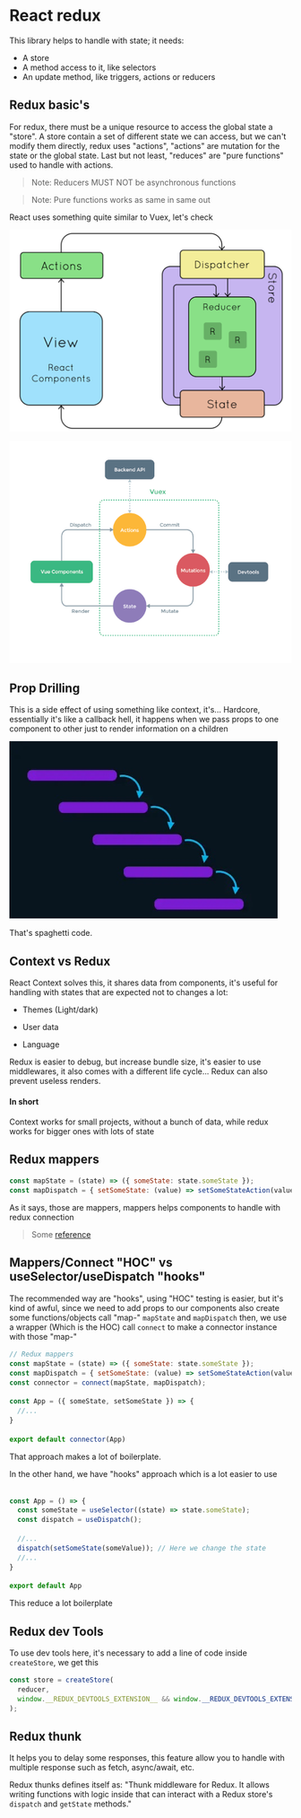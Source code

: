 # React redux

This library helps to handle with state; it needs:

- A store
- A method access to it, like selectors
- An update method, like triggers, actions or reducers

## Redux basic's

For redux, there must be a unique resource to access the
global state a "store". A store contain a set of different
state we can access, but we can't modify them directly,
redux uses "actions", "actions" are mutation for the state
or the global state. Last but not least, "reduces" are
"pure functions" used to handle with actions.

> Note: Reducers MUST NOT be asynchronous functions

> Note: Pure functions works as same in same out

React uses something quite similar to Vuex, let's check

![Redux](./.doc/react-redux-overview.png)

![Vuex](./.doc/vuex.png)

## Prop Drilling

This is a side effect of using something like context, it's...
Hardcore, essentially it's like a callback hell, it happens when
we pass props to one component to other just to render information
on a children

![Props_drilling](./.doc/prop-drilling.jpg)

That's spaghetti code.

## Context vs Redux

React Context solves this, it shares data from components, it's useful
for handling with states that are expected not to changes a lot:

- Themes (Light/dark)

- User data

- Language

Redux is easier to debug, but increase bundle size, it's easier to use
middlewares, it also comes with a different life cycle... Redux can also
prevent useless renders.

#### In short

Context works for small projects, without a bunch of data, while redux
works for bigger ones with lots of state

## Redux mappers

```javascript
const mapState = (state) => ({ someState: state.someState });
const mapDispatch = { setSomeState: (value) => setSomeStateAction(value) };
```

As it says, those are mappers, mappers helps components to handle with
redux connection

> Some [reference](https://redux.js.org/usage/usage-with-typescript#usage-with-react-redux)

## Mappers/Connect "HOC" vs useSelector/useDispatch "hooks"

The recommended way are "hooks", using "HOC" testing is easier, but it's
kind of awful, since we need to add props to our components also create some
functions/objects call "map-" `mapState` and `mapDispatch` then, we use a
wrapper (Which is the HOC) call `connect` to make a connector instance with
those "map-"

```javascriptreact
// Redux mappers
const mapState = (state) => ({ someState: state.someState });
const mapDispatch = { setSomeState: (value) => setSomeStateAction(value) };
const connector = connect(mapState, mapDispatch);

const App = ({ someState, setSomeState }) => {
  //...
}

export default connector(App)
```

That approach makes a lot of boilerplate.

In the other hand, we have "hooks" approach which is a lot easier to use

```javascriptreact

const App = () => {
  const someState = useSelector((state) => state.someState);
  const dispatch = useDispatch();

  //...
  dispatch(setSomeState(someValue)); // Here we change the state
  //...
}

export default App
```

This reduce a lot boilerplate

## Redux dev Tools

To use dev tools here, it's necessary to add a line of code inside
`createStore`, we get this

```javascriptreact
const store = createStore(
  reducer,
  window.__REDUX_DEVTOOLS_EXTENSION__ && window.__REDUX_DEVTOOLS_EXTENSION__(),
);
```

## Redux thunk

It helps you to delay some responses, this feature allow you to handle
with multiple response such as fetch, async/await, etc.

Redux thunks defines itself as: "Thunk middleware for Redux. It allows
writing functions with logic inside that can interact with a Redux
store's `dispatch` and `getState` methods."
